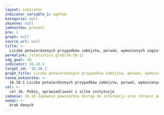 ```yaml
---
layout: indicator
indicator_variable_1: ogółem
kategorie: null
zmienne: null
jednostka: procent
pre: 1
graph: null
source_url: null
title: >-
  Liczba potwierdzonych przypadków zabójstw, porwań, wymuszonych zaginięć, bezpodstawnych zatrzymań i torturowań dziennikarzy, pracowników związanych z mediami, związkowców i obrońców praw człowieka, w ciągu ostatnich 12 miesięcy
permalink: /statistics_glob/16-10-1/
sdg_goal: 16
indicator: 16.10.1
target_id: '16.10.1'
graph_title: Liczba potwierdzonych przypadków zabójstw, porwań, wymuszonych zaginięć, bezpodstawnych zatrzymań i torturowań dziennikarzy, pracowników związanych z mediami, związkowców i obrońców praw człowieka, w ciągu ostatnich 12 miesięcy
nazwa_wskaznika: >-
  16.10.1 Liczba potwierdzonych przypadków zabójstw, porwań, wymuszonych zaginięć, bezpodstawnych zatrzymań i torturowań dziennikarzy, pracowników związanych z mediami, związkowców i obrońców praw człowieka, w ciągu ostatnich 12 miesięcy
cel: >-
  cel 16. Pokój, sprawiedliwość i silne instytucje
zadanie: 16.10 Zapewnić powszechny dostęp do informacji oraz chronić podstawowe wolności, zgodnie z krajową legislacją i międzynarodowymi porozumieniami
uwagi: >-
  brak danych
---
```

